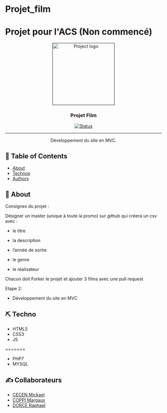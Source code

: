 
# Projet_film
Projet pour l'ACS (Non commencé)
=======


<p align="center">
  <a href="" rel="noopener">
 <img width=200px height=200px src="https://mickaelc.promo-66.codeur.online/projet_film/projet_film/contenu_protege/assets/images/favicon.svg" alt="Project logo"></a>
</p>

<h3 align="center">Projet Film</h3>

<div align="center">

  [![Status](https://img.shields.io/badge/status-finished-success.svg)]() 

</div>

---

<p align="center"> Développement du site en MVC.
    <br> 
</p>

## 📝 Table of Contents
- [About](#about)
- [Technos](#built_using)
- [Authors](#authors)

## 🧐 About <a name = "about"></a>
Consignes du projet : 

Désigner un master (unique à toute la promo) sur github qui créera un csv avec :

* le titre

* la description

* l’année de sortie

* le genre

* le réalisateur

Chacun doit Forker le projet et ajouter 3 films avec une pull request

Etape 2:

* Développement du site en MVC



## ⛏️ Techno <a name = "built_using"></a>
* HTML5
* CSS3
* JS

=======
* PHP7
* MYSQL

## ✍️ Collaborateurs <a name = "authors"></a>


* [CECEN Mickael](https://github.com/MickaelCe)
* [COPPI Margaux](https://github.com/margauxc25)
* [DORCE Raphael](https://github.com/DorceRaphael)
